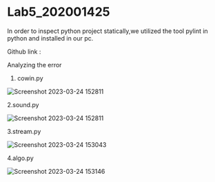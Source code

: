 # Lab5_202001425
In order to inspect python project statically,we utilized the tool pylint in python and installed in our pc.

Github link : 

Analyzing the error 

1. cowin.py

![Screenshot 2023-03-24 152811](https://user-images.githubusercontent.com/75682006/227490143-bd5bd8db-3eea-48c9-a89b-a77dfc209b2a.png)

2.sound.py


![Screenshot 2023-03-24 152811](https://user-images.githubusercontent.com/75682006/227490575-80c9bbc8-511e-4bd6-80d4-a4671f3da2c0.png)

3.stream.py

![Screenshot 2023-03-24 153043](https://user-images.githubusercontent.com/75682006/227490776-5c19728e-40be-4a52-825e-7296773d8add.png)

4.algo.py

![Screenshot 2023-03-24 153146](https://user-images.githubusercontent.com/75682006/227491008-0dbd966f-09f5-47d8-9fa9-6b383f05f72a.png)

